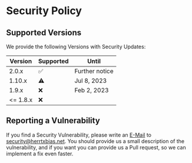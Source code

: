 # Security Policy

## Supported Versions

We provide the following Versions with Security Updates:

| Version  | Supported          | Until          |
|----------|--------------------|----------------|
| 2.0.x    | :white_check_mark: | Further notice |
| 1.10.x   | :warning:          | Jul 8, 2023    |
| 1.9.x    | :x:                | Feb 2, 2023    |
| <= 1.8.x | :x:                |                |

## Reporting a Vulnerability

If you find a Security Vulnerability, please write an [E-Mail](mailto:security@herrtxbias.net) to security@herrtxbias.net.
You should provide us a small description of the vulnerability, and if you want you can provide us a Pull request, so we can implement a fix even faster.

